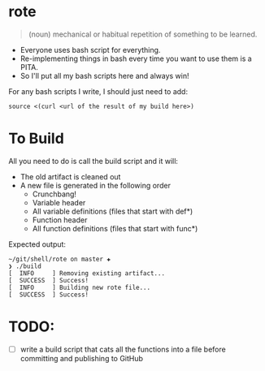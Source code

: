 # rote
> (noun)
mechanical or habitual repetition of something to be learned.

* Everyone uses bash script for everything.
* Re-implementing things in bash every time you want to use them is a PITA.
* So I'll put all my bash scripts here and always win!

For any bash scripts I write, I should just need to add:
```
source <(curl <url of the result of my build here>)
```

# To Build
All you need to do is call the build script and it will:
* The old artifact is cleaned out
* A new file is generated in the following order
    * Crunchbang!
    * Variable header
    * All variable definitions (files that start with def*)
    * Function header
    * All function definitions (files that start with func*)

Expected output:
```
~/git/shell/rote on master ✚
❯ ./build
[  INFO     ] Removing existing artifact...
[  SUCCESS  ] Success!
[  INFO     ] Building new rote file...
[  SUCCESS  ] Success!
```


# TODO:
- [ ] write a build script that cats all the functions into a file before committing and publishing to GitHub